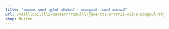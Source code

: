 ```yaml
---
title: "ജെകെ ടയർ സ്റ്റീൽ വീൽസ് - പോപ്പുലർ  ടയർ കെയർ"
url: /vaalllppilllli-muvaarrrrupulll/jeke-tty-srrrrii-vii-s-pooppul-tty-key/
shop: Reifen
---
```

